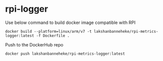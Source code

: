 # rpi-logger

Use below command to build docker image compatible with RPI
```
docker build --platform=linux/arm/v7 -t lakshanbanneheke/rpi-metrics-logger:latest -f Dockerfile .
```

Push to the DockerHub repo
```
docker push lakshanbanneheke/rpi-metrics-logger:latest
```